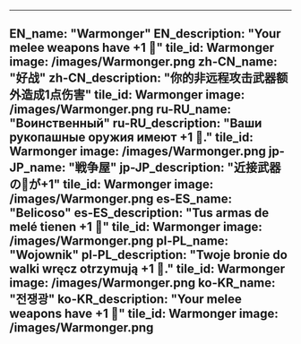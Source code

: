 ---

EN_name: "Warmonger"
EN_description: "Your melee weapons have +1 🔸"
tile_id: Warmonger
image: /images/Warmonger.png
zh-CN_name: "好战"
zh-CN_description: "你的非远程攻击武器额外造成1点伤害"
tile_id: Warmonger
image: /images/Warmonger.png
ru-RU_name: "Воинственный"
ru-RU_description: "Ваши рукопашные оружия имеют +1 🔸."
tile_id: Warmonger
image: /images/Warmonger.png
jp-JP_name: "戦争屋"
jp-JP_description: "近接武器の🔸が+1"
tile_id: Warmonger
image: /images/Warmonger.png
es-ES_name: "Belicoso"
es-ES_description: "Tus armas de melé tienen +1 🔸"
tile_id: Warmonger
image: /images/Warmonger.png
pl-PL_name: "Wojownik"
pl-PL_description: "Twoje bronie do walki wręcz otrzymują +1 🔸."
tile_id: Warmonger
image: /images/Warmonger.png
ko-KR_name: "전쟁광"
ko-KR_description: "Your melee weapons have +1 🔸"
tile_id: Warmonger
image: /images/Warmonger.png
---